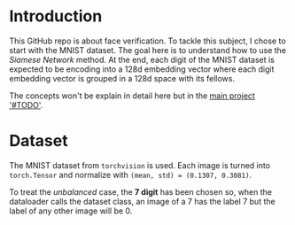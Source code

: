 # Introduction
This GitHub repo is about face verification. To tackle this subject, I chose to start with the MNIST dataset. The goal here is to understand how to use the *Siamese Network* method. At the end, each digit of the MNIST dataset is expected to be encoding into a 128d embedding vector where each digit embedding vector is grouped in a 128d space with its fellows.

The concepts won't be explain in detail here but in the [main project '#TODO']().

# Dataset
The MNIST dataset from `torchvision` is used. Each image is turned into `torch.Tensor` and normalize with `(mean, std) = (0.1307, 0.3081)`.

To treat the *unbalanced* case, the **7 digit** has been chosen so, when the dataloader calls the dataset class, an image of a 7 has the label 7 but the label of any other image will be 0.
